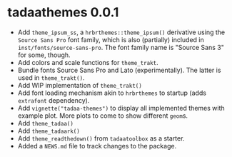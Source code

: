 # tadaathemes 0.0.1

* Add `theme_ipsum_ss`, a `hrbrthemes::theme_ipsum()` derivative using the `Source Sans Pro` font family, which is also (partially) included in `inst/fonts/source-sans-pro`. The font family name is "Source Sans 3" for some, though.
* Add colors and scale functions for `theme_trakt`.
* Bundle fonts Source Sans Pro and Lato (experimentally). The latter is used in `theme_trakt()`.
* Add WIP implementation of `theme_trakt()`
* Add font loading mechanism akin to `hrbrthemes` to startup (adds `extrafont` dependency).
* Add `vignette("tadaa-themes")` to display all implemented themes with example plot. More plots to come to show different `geom`s.
* Add `theme_tadaa()`
* Add `theme_tadaark()`
* Add `theme_readthedown()` from `tadaatoolbox` as a starter.
* Added a `NEWS.md` file to track changes to the package.
